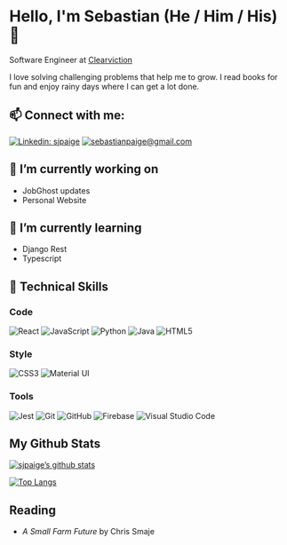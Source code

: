 

<!--
**sjpaige/sjpaige** is a ✨ _special_ ✨ repository because its `README.md` (this file) appears on your GitHub profile.
Here are some ideas to get you started:
- 🔭 I’m currently working on ...
- 🌱 I’m currently learning ...
- 👯 I’m looking to collaborate on ...
- 🤔 I’m looking for help with ...
- 💬 Ask me about ...
- 📫 How to reach me: ...
- 😄 Pronouns: ...
- ⚡ Fun fact: ...
-->

# Hello, I'm Sebastian (He / Him / His) 👋

Software Engineer at [Clearviction](https://www.clearviction.org/)  
  
I love solving challenging problems that help me to grow. I read books for fun and enjoy rainy days where I can get a lot done.  

## 📫 Connect with me:
[![Linkedin: sjpaige](https://img.shields.io/badge/-sjpaige-blue?style=for-the-badge&logo=Linkedin&logoColor=white&link=https://www.linkedin.com/in/sjpaige/)](https://www.linkedin.com/in/sjpaige/)
[![sebastianpaige@gmail.com](https://img.shields.io/badge/sebastianpaige@gmail.com-D14836?style=for-the-badge&logo=gmail&logoColor=white)](mailto:sebastianpaige@gmail.com)

## 🔭 I’m currently working on
- JobGhost updates
- Personal Website

## 🌱 I’m currently learning
- Django Rest
- Typescript

## 💼 Technical Skills

### Code
![React](https://img.shields.io/badge/react-%2320232a.svg?style=for-the-badge&logo=react&logoColor=%2361DAFB)
![JavaScript](https://img.shields.io/badge/javascript-%23323330.svg?style=for-the-badge&logo=javascript&logoColor=%23F7DF1E)
![Python](https://img.shields.io/badge/python-3670A0?style=for-the-badge&logo=python&logoColor=ffdd54)
![Java](https://img.shields.io/badge/java-%23ED8B00.svg?style=for-the-badge&logo=java&logoColor=white)
![HTML5](https://img.shields.io/badge/html5-%23E34F26.svg?style=for-the-badge&logo=html5&logoColor=white)

### Style
![CSS3](https://img.shields.io/badge/css3-%231572B6.svg?style=for-the-badge&logo=css3&logoColor=white)
![Material UI](https://img.shields.io/badge/Material--UI-informational?style=for-the-badge&logo=Material-UI&color=0081CB)

### Tools
![Jest](https://img.shields.io/badge/-jest-%23C21325?style=for-the-badge&logo=jest&logoColor=white)
![Git](https://img.shields.io/badge/git-%23F05033.svg?style=for-the-badge&logo=git&logoColor=white)
![GitHub](https://img.shields.io/badge/github-%23121011.svg?style=for-the-badge&logo=github&logoColor=white)
![Firebase](https://img.shields.io/badge/firebase-%23039BE5.svg?style=for-the-badge&logo=firebase)
![Visual Studio Code](https://img.shields.io/badge/Visual%20Studio%20Code-0078d7.svg?style=for-the-badge&logo=visual-studio-code&logoColor=white)

## My Github Stats
[![sjpaige’s github stats](https://github-readme-stats.vercel.app/api?username=sjpaige)](https://github.com/sjpaige)

[![Top Langs](https://github-readme-stats.vercel.app/api/top-langs/?username=sjpaige&layout=compact)](https://github.com/sjpaige)

## Reading
- *A Small Farm Future* by Chris Smaje

